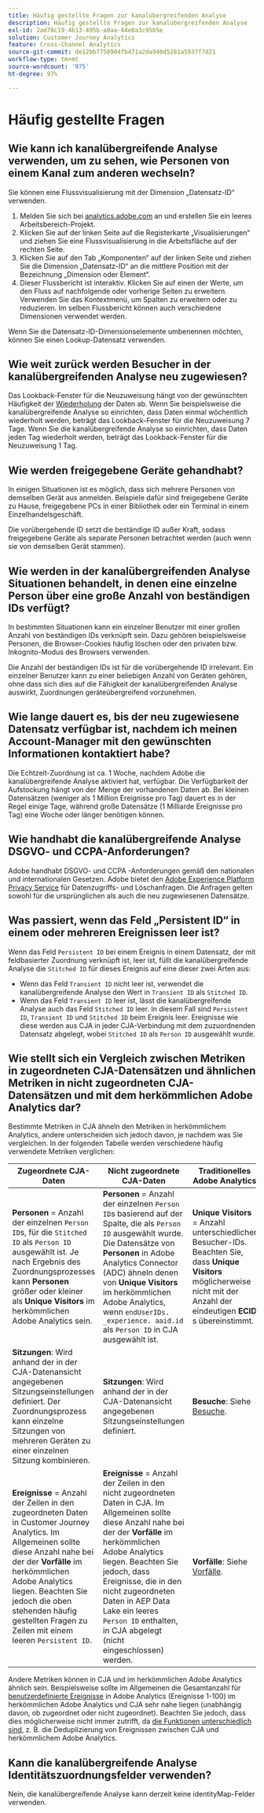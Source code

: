 ```yaml
---
title: Häufig gestellte Fragen zur kanalübergreifenden Analyse
description: Häufig gestellte Fragen zur kanalübergreifenden Analyse
exl-id: 2ad78c19-4b13-495b-a0aa-44e0a3c95b5e
solution: Customer Journey Analytics
feature: Cross-Channel Analytics
source-git-commit: de12bb7758904fb471a2da940d5281a5937f7d21
workflow-type: tm+mt
source-wordcount: '975'
ht-degree: 97%

---
```


# Häufig gestellte Fragen

## Wie kann ich kanalübergreifende Analyse verwenden, um zu sehen, wie Personen von einem Kanal zum anderen wechseln?

Sie können eine Flussvisualisierung mit der Dimension „Datensatz-ID“ verwenden.

1. Melden Sie sich bei [analytics.adobe.com](https://analytics.adobe.com) an und erstellen Sie ein leeres Arbeitsbereich-Projekt.
2. Klicken Sie auf der linken Seite auf die Registerkarte „Visualisierungen“ und ziehen Sie eine Flussvisualisierung in die Arbeitsfläche auf der rechten Seite.
3. Klicken Sie auf den Tab „Komponenten“ auf der linken Seite und ziehen Sie die Dimension „Datensatz-ID“ an die mittlere Position mit der Bezeichnung „Dimension oder Element“.
4. Dieser Flussbericht ist interaktiv. Klicken Sie auf einen der Werte, um den Fluss auf nachfolgende oder vorherige Seiten zu erweitern. Verwenden Sie das Kontextmenü, um Spalten zu erweitern oder zu reduzieren. Im selben Flussbericht können auch verschiedene Dimensionen verwendet werden.

Wenn Sie die Datensatz-ID-Dimensionselemente umbenennen möchten, können Sie einen Lookup-Datensatz verwenden.

## Wie weit zurück werden Besucher in der kanalübergreifenden Analyse neu zugewiesen?

Das Lookback-Fenster für die Neuzuweisung hängt von der gewünschten Häufigkeit der [Wiederholung](replay.md) der Daten ab. Wenn Sie beispielsweise die kanalübergreifende Analyse so einrichten, dass Daten einmal wöchentlich wiederholt werden, beträgt das Lookback-Fenster für die Neuzuweisung 7 Tage. Wenn Sie die kanalübergreifende Analyse so einrichten, dass Daten jeden Tag wiederholt werden, beträgt das Lookback-Fenster für die Neuzuweisung 1 Tag.

## Wie werden freigegebene Geräte gehandhabt?

In einigen Situationen ist es möglich, dass sich mehrere Personen von demselben Gerät aus anmelden. Beispiele dafür sind freigegebene Geräte zu Hause, freigegebene PCs in einer Bibliothek oder ein Terminal in einem Einzelhandelsgeschäft.

Die vorübergehende ID setzt die beständige ID außer Kraft, sodass freigegebene Geräte als separate Personen betrachtet werden (auch wenn sie von demselben Gerät stammen).

## Wie werden in der kanalübergreifenden Analyse Situationen behandelt, in denen eine einzelne Person über eine große Anzahl von beständigen IDs verfügt?

In bestimmten Situationen kann ein einzelner Benutzer mit einer großen Anzahl von beständigen IDs verknüpft sein. Dazu gehören beispielsweise Personen, die Browser-Cookies häufig löschen oder den privaten bzw. Inkognito-Modus des Browsers verwenden.

Die Anzahl der beständigen IDs ist für die vorübergehende ID irrelevant. Ein einzelner Benutzer kann zu einer beliebigen Anzahl von Geräten gehören, ohne dass sich dies auf die Fähigkeit der kanalübergreifenden Analyse auswirkt, Zuordnungen geräteübergreifend vorzunehmen.

## Wie lange dauert es, bis der neu zugewiesene Datensatz verfügbar ist, nachdem ich meinen Account-Manager mit den gewünschten Informationen kontaktiert habe?

Die Echtzeit-Zuordnung ist ca. 1 Woche, nachdem Adobe die kanalübergreifende Analyse aktiviert hat, verfügbar. Die Verfügbarkeit der Aufstockung hängt von der Menge der vorhandenen Daten ab. Bei kleinen Datensätzen (weniger als 1 Million Ereignisse pro Tag) dauert es in der Regel einige Tage, während große Datensätze (1 Milliarde Ereignisse pro Tag) eine Woche oder länger benötigen können.

## Wie handhabt die kanalübergreifende Analyse DSGVO- und CCPA-Anforderungen?

Adobe handhabt DSGVO- und CCPA -Anforderungen gemäß den nationalen und internationalen Gesetzen. Adobe bietet den [Adobe Experience Platform Privacy Service](https://experienceleague.adobe.com/docs/experience-platform/privacy/home.html?lang=de) für Datenzugriffs- und Löschanfragen. Die Anfragen gelten sowohl für die ursprünglichen als auch die neu zugewiesenen Datensätze.

## Was passiert, wenn das Feld „Persistent ID“ in einem oder mehreren Ereignissen leer ist?

Wenn das Feld `Persistent ID` bei einem Ereignis in einem Datensatz, der mit feldbasierter Zuordnung verknüpft ist, leer ist, füllt die kanalübergreifende Analyse die `Stitched ID` für dieses Ereignis auf eine dieser zwei Arten aus:
* Wenn das Feld `Transient ID` nicht leer ist, verwendet die kanalübergreifende Analyse den Wert in `Transient ID` als `Stitched ID`.
* Wenn das Feld `Transient ID` leer ist, lässt die kanalübergreifende Analyse auch das Feld `Stitched ID` leer. In diesem Fall sind `Persistent ID`, `Transient ID` und `Stitched ID` beim Ereignis leer. Ereignisse wie diese werden aus CJA in jeder CJA-Verbindung mit dem zuzuordnenden Datensatz abgelegt, wobei `Stitched ID` als `Person ID` ausgewählt wurde.

## Wie stellt sich ein Vergleich zwischen Metriken in zugeordneten CJA-Datensätzen und ähnlichen Metriken in nicht zugeordneten CJA-Datensätzen und mit dem herkömmlichen Adobe Analytics dar?

Bestimmte Metriken in CJA ähneln den Metriken in herkömmlichem Analytics, andere unterscheiden sich jedoch davon, je nachdem was Sie vergleichen. In der folgenden Tabelle werden verschiedene häufig verwendete Metriken verglichen:

| **Zugeordnete CJA-Daten** | **Nicht zugeordnete CJA-Daten** | **Traditionelles Adobe Analytics** | **Analytics Ultimate mit CDA** |
| ----- | ----- | ----- | ----- |
| **Personen** = Anzahl der einzelnen `Person ID`s, für die `Stitched ID` als `Person ID` ausgewählt ist. Je nach Ergebnis des Zuordnungsprozesses kann **Personen** größer oder kleiner als **Unique Visitors** im herkömmlichen Adobe Analytics sein. | **Personen** = Anzahl der einzelnen `Person ID`s basierend auf der Spalte, die als `Person ID` ausgewählt wurde. Die Datensätze von **Personen** in Adobe Analytics Connector (ADC) ähneln denen von **Unique Visitors** im herkömmlichen Adobe Analytics, wenn `endUserIDs. _experience. aaid.id` als `Person ID` in CJA ausgewählt ist. | **Unique Visitors** = Anzahl unterschiedlicher Besucher-IDs. Beachten Sie, dass **Unique Visitors** möglicherweise nicht mit der Anzahl der eindeutigen **ECID** s übereinstimmt. | Siehe [Personen](https://experienceleague.adobe.com/docs/analytics/components/metrics/people.html). |
| **Sitzungen**: Wird anhand der in der CJA-Datenansicht angegebenen Sitzungseinstellungen definiert. Der Zuordnungsprozess kann einzelne Sitzungen von mehreren Geräten zu einer einzelnen Sitzung kombinieren. | **Sitzungen**: Wird anhand der in der CJA-Datenansicht angegebenen Sitzungseinstellungen definiert. | **Besuche**: Siehe [Besuche](https://experienceleague.adobe.com/docs/analytics/components/metrics/visits.html). | **Besuche**: Wird basierend auf den Sitzungseinstellungen definiert, die in der [Virtual Report Suite der geräteübergreifenden Analyse](https://experienceleague.adobe.com/docs/analytics/components/cda/setup.html) angegeben sind. |
| **Ereignisse** = Anzahl der Zeilen in den zugeordneten Daten in Customer Journey Analytics. Im Allgemeinen sollte diese Anzahl nahe bei der der **Vorfälle** im herkömmlichen Adobe Analytics liegen. Beachten Sie jedoch die oben stehenden häufig gestellten Fragen zu Zeilen mit einem leeren `Persistent ID`. | **Ereignisse** = Anzahl der Zeilen in den nicht zugeordneten Daten in CJA. Im Allgemeinen sollte diese Anzahl nahe bei der der **Vorfälle** im herkömmlichen Adobe Analytics liegen. Beachten Sie jedoch, dass Ereignisse, die in den nicht zugeordneten Daten in AEP Data Lake ein leeres `Person ID` enthalten, in CJA abgelegt (nicht eingeschlossen) werden. | **Vorfälle**: Siehe [Vorfälle](https://experienceleague.adobe.com/docs/analytics/components/metrics/occurrences.html). | **Vorfälle**: Siehe [Vorfälle](https://experienceleague.adobe.com/docs/analytics/components/metrics/occurrences.html). |

Andere Metriken können in CJA und im herkömmlichen Adobe Analytics ähnlich sein. Beispielsweise sollte im Allgemeinen die Gesamtanzahl für [benutzerdefinierte Ereignisse](https://experienceleague.adobe.com/docs/analytics/components/metrics/custom-events.html) in Adobe Analytics (Ereignisse 1-100) im herkömmlichen Adobe Analytics und CJA sehr nahe liegen (unabhängig davon, ob zugeordnet oder nicht zugeordnet). Beachten Sie jedoch, dass dies möglicherweise nicht immer zutrifft, da [die Funktionen unterschiedlich sind](https://experienceleague.adobe.com/docs/analytics-platform/using/cja-overview/cja-aa.html?lang=de), z. B. die Deduplizierung von Ereignissen zwischen CJA und herkömmlichem Adobe Analytics.

## Kann die kanalübergreifende Analyse Identitätszuordnungsfelder verwenden?

Nein, die kanalübergreifende Analyse kann derzeit keine identityMap-Felder verwenden.
